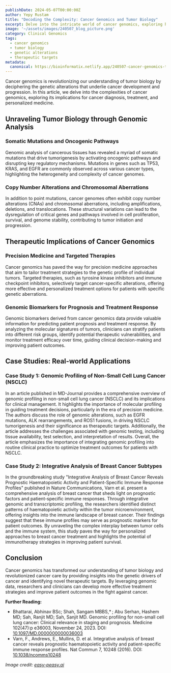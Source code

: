 ```yaml
---
publishDate: 2024-05-07T00:00:00Z
author: Yepy Rustam
title: "Decoding the Complexity: Cancer Genomics and Tumor Biology"
excerpt: Delve into the intricate world of cancer genomics, exploring how genetic alterations drive tumor development and progression, and uncovering potential therapeutic targets.
image: '~/assets/images/240507_blog_picture.png'
category: Clinical Genomics
tags:
  - cancer genomics
  - tumor biology
  - genetic alterations
  - therapeutic targets
metadata:
  canonical: https://bioinformatix.netlify.app/240507-cancer-genomics-tumor-biology
---
```


Cancer genomics is revolutionizing our understanding of tumor biology by deciphering the genetic alterations that underlie cancer development and progression. In this article, we delve into the complexities of cancer genomics, exploring its implications for cancer diagnosis, treatment, and personalized medicine.

## Unraveling Tumor Biology through Genomic Analysis

### Somatic Mutations and Oncogenic Pathways

Genomic analysis of cancerous tissues has revealed a myriad of somatic mutations that drive tumorigenesis by activating oncogenic pathways and disrupting key regulatory mechanisms. Mutations in genes such as TP53, KRAS, and EGFR are commonly observed across various cancer types, highlighting the heterogeneity and complexity of cancer genomes.

### Copy Number Alterations and Chromosomal Aberrations

In addition to point mutations, cancer genomes often exhibit copy number alterations (CNAs) and chromosomal aberrations, including amplifications, deletions, and translocations. These structural variations can lead to the dysregulation of critical genes and pathways involved in cell proliferation, survival, and genome stability, contributing to tumor initiation and progression.

## Therapeutic Implications of Cancer Genomics

### Precision Medicine and Targeted Therapies

Cancer genomics has paved the way for precision medicine approaches that aim to tailor treatment strategies to the genetic profile of individual tumors. Targeted therapies, such as tyrosine kinase inhibitors and immune checkpoint inhibitors, selectively target cancer-specific alterations, offering more effective and personalized treatment options for patients with specific genetic aberrations.

### Genomic Biomarkers for Prognosis and Treatment Response

Genomic biomarkers derived from cancer genomics data provide valuable information for predicting patient prognosis and treatment response. By analyzing the molecular signatures of tumors, clinicians can stratify patients into different risk groups, identify potential therapeutic vulnerabilities, and monitor treatment efficacy over time, guiding clinical decision-making and improving patient outcomes.

## Case Studies: Real-world Applications

### Case Study 1: Genomic Profiling of Non-Small Cell Lung Cancer (NSCLC)

In an article published in MD-Journal provides a comprehensive overview of genomic profiling in non-small cell lung cancer (NSCLC) and its implications for clinical management. It highlights the importance of molecular profiling in guiding treatment decisions, particularly in the era of precision medicine. The authors discuss the role of genomic alterations, such as EGFR mutations, ALK rearrangements, and ROS1 fusions, in driving NSCLC tumorigenesis and their significance as therapeutic targets. Additionally, the article addresses the challenges associated with genomic testing, including tissue availability, test selection, and interpretation of results. Overall, the article emphasizes the importance of integrating genomic profiling into routine clinical practice to optimize treatment outcomes for patients with NSCLC.

### Case Study 2: Integrative Analysis of Breast Cancer Subtypes

In the groundbreaking study "Integrative Analysis of Breast Cancer Reveals Prognostic Haematopoietic Activity and Patient-Specific Immune Response Profiles" published in Nature Communications, Varn et al. present a comprehensive analysis of breast cancer that sheds light on prognostic factors and patient-specific immune responses. Through integrative genomic and transcriptomic profiling, the researchers identified distinct patterns of haematopoietic activity within the tumor microenvironment, offering insights into the immune landscape of breast cancer. Their findings suggest that these immune profiles may serve as prognostic markers for patient outcomes. By unraveling the complex interplay between tumor cells and the immune system, this study paves the way for personalized approaches to breast cancer treatment and highlights the potential of immunotherapy strategies in improving patient survival.

## Conclusion

Cancer genomics has transformed our understanding of tumor biology and revolutionized cancer care by providing insights into the genetic drivers of cancer and identifying novel therapeutic targets. By leveraging genomic data, researchers and clinicians can develop more effective treatment strategies and improve patient outcomes in the fight against cancer.

**Further Reading:**
- Bhattarai, Abhinav BSc; Shah, Sangam MBBS,* ; Abu Serhan, Hashem MD; Sah, Ranjit MD; Sah, Sanjit MD. Genomic profiling for non-small cell lung cancer: Clinical relevance in staging and prognosis. Medicine 102(47):p e36003, November 24, 2023. DOI: [10.1097/MD.0000000000036003](https://doi.org/10.1097/MD.0000000000036003) 
- Varn, F., Andrews, E., Mullins, D. et al. Integrative analysis of breast cancer reveals prognostic haematopoietic activity and patient-specific immune response profiles. Nat Commun 7, 10248 (2016). DOI: [10.1038/ncomms10248](https://doi.org/10.1038/ncomms10248)

*Image credit: [easy-peasy.ai](https://easy-peasy.ai/ai-image-generator/images/abstract-cancer-detection-through-nature-innovative-medical-science)*
